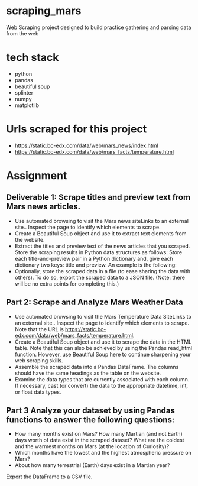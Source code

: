 # scraping_mars

Web Scraping project designed to build practice gathering and parsing data from the web

# tech stack
* python
* pandas
* beautiful soup
* splinter
* numpy
* matplotlib

# Urls scraped for this project
* https://static.bc-edx.com/data/web/mars_news/index.html
* https://static.bc-edx.com/data/web/mars_facts/temperature.html

# Assignment

## Deliverable 1: Scrape titles and preview text from Mars news articles.

* Use automated browsing to visit the Mars news siteLinks to an external site.. Inspect the page to identify which elements to scrape.
* Create a Beautiful Soup object and use it to extract text elements from the website.
* Extract the titles and preview text of the news articles that you scraped. Store the scraping results in Python data structures as follows: Store each title-and-preview pair in a Python dictionary and, give each dictionary two keys: title and preview. An example is the following:
* Optionally, store the scraped data in a file (to ease sharing the data with others). To do so, export the scraped data to a JSON file. (Note: there will be no extra points for completing this.)

## Part 2: Scrape and Analyze Mars Weather Data

* Use automated browsing to visit the Mars Temperature Data SiteLinks to an external site.. Inspect the page to identify which elements to scrape. Note that the URL is https://static.bc-edx.com/data/web/mars_facts/temperature.html.
* Create a Beautiful Soup object and use it to scrape the data in the HTML table. Note that this can also be achieved by using the Pandas read_html function. However, use Beautiful Soup here to continue sharpening your web scraping skills.
* Assemble the scraped data into a Pandas DataFrame. The columns should have the same headings as the table on the website.
* Examine the data types that are currently associated with each column. If necessary, cast (or convert) the data to the appropriate datetime, int, or float data types.

## Part 3 Analyze your dataset by using Pandas functions to answer the following questions:
* How many months exist on Mars?
How many Martian (and not Earth) days worth of data exist in the scraped dataset?
What are the coldest and the warmest months on Mars (at the location of Curiosity)?
* Which months have the lowest and the highest atmospheric pressure on Mars?
* About how many terrestrial (Earth) days exist in a Martian year?

Export the DataFrame to a CSV file.


